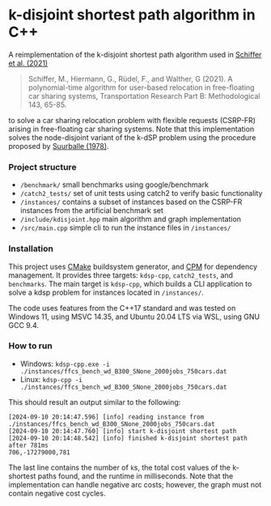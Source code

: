 # k-disjoint shortest path algorithm in C++

A reimplementation of the k-disjoint shortest path algorithm used in [Schiffer et al. (2021)](https://doi.org/10.1016/j.trb.2020.11.001)
> Schiffer, M., Hiermann, G., Rüdel, F., and Walther, G (2021). A polynomial-time algorithm for user-based relocation in free-floating car sharing systems,
Transportation Research Part B: Methodological 143, 65-85.

to solve a car sharing relocation problem with flexible requests (CSRP-FR) arising in free-floating car sharing systems.
Note that this implementation solves the node-disjoint variant of the k-dSP problem using the procedure proposed by [Suurballe (1978)](https://doi.org/10.1002/net.3230040204).


### Project structure

- `/benchmark/` small benchmarks using google/benchmark
- `/catch2_tests/` set of unit tests using catch2 to verify basic functionality
- `/instances/` contains a subset of instances based on the CSRP-FR instances from the artificial benchmark set
- `/include/kdisjoint.hpp` main algorithm and graph implementation 
- `/src/main.cpp` simple cli to run the instance files in `/instances/`


### Installation

This project uses [CMake](https://cmake.org/cmake/help/latest/index.html) buildsystem generator, and [CPM](https://github.com/cpm-cmake/CPM.cmake) for dependency management.
It provides three targets: `kdsp-cpp`, `catch2_tests`, and `benchmarks`. 
The main target is `kdsp-cpp`, which builds a CLI application to solve a kdsp problem for instances located in `/instances/`.

The code uses features from the C++17 standard and was tested on Windows 11, using MSVC 14.35, and Ubuntu 20.04 LTS via WSL, using GNU GCC 9.4.


### How to run

- Windows: `kdsp-cpp.exe -i ./instances/ffcs_bench_wd_B300_SNone_2000jobs_750cars.dat`
- Linux: `kdsp-cpp -i ./instances/ffcs_bench_wd_B300_SNone_2000jobs_750cars.dat`

This should result an output similar to the following:
```
[2024-09-10 20:14:47.596] [info] reading instance from ./instances/ffcs_bench_wd_B300_SNone_2000jobs_750cars.dat
[2024-09-10 20:14:47.760] [info] start k-disjoint shortest path
[2024-09-10 20:14:48.542] [info] finished k-disjoint shortest path after 781ms
706,-17279000,781
```
The last line contains the number of `k`s, the total cost values of the k-shortest paths found, and the runtime in milliseconds.
Note that the implementation can handle negative arc costs; however, the graph must not contain negative cost cycles.


